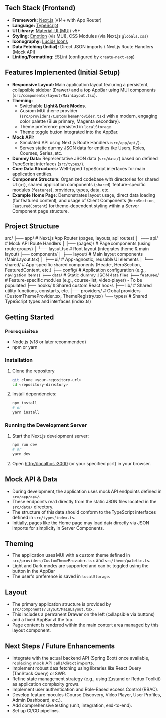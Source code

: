 ## Tech Stack (Frontend)

* **Framework:** [Next.js](https://nextjs.org/) (v14+ with App Router)
* **Language:** [TypeScript](https://www.typescriptlang.org/)
* **UI Library:** [Material-UI (MUI)](https://mui.com/) v5+
* **Styling:** [Emotion](https://emotion.sh/) (via MUI), CSS Modules (via Next.js `globals.css`)
* **Iconography:** [Lucide Icons](https://lucide.dev/)
* **Data Fetching (Initial):** Direct JSON imports / Next.js Route Handlers (Mock API)
* **Linting/Formatting:** ESLint (configured by `create-next-app`)

## Features Implemented (Initial Setup)

* **Responsive Layout:** Main application layout featuring a persistent, collapsible sidebar (Drawer) and a top AppBar using MUI components (`src/components/layout/MainLayout.tsx`).
* **Theming:**
    * Switchable **Light & Dark Modes**.
    * Custom MUI theme provider (`src/providers/CustomThemeProvider.tsx`) with a modern, engaging color palette (Blue primary, Magenta secondary).
    * Theme preference persisted in `localStorage`.
    * Theme toggle button integrated into the AppBar.
* **Mock API:**
    * Simulated API using Next.js Route Handlers (`src/app/api/`).
    * Serves static dummy JSON data for entities like Users, Roles, Courses, Series, etc.
* **Dummy Data:** Representative JSON data (`src/data/`) based on defined TypeScript interfaces (`src/types/`).
* **Core Data Structures:** Well-typed TypeScript interfaces for main application entities.
* **Component Structure:** Organized codebase with directories for shared UI (`ui`), shared application components (`shared`), feature-specific modules (`features`), providers, types, data, etc.
* **Example Home Page:** Demonstrates layout usage, direct data loading (for featured content), and usage of Client Components (`HeroSection`, `FeaturedContent`) for theme-dependent styling within a Server Component page structure.

## Project Structure
src/
├── app/              # Next.js App Router (pages, layouts, api routes)
│   ├── api/          # Mock API Route Handlers
│   ├── (pages)/      # Page components (using route groups)
│   └── layout.tsx    # Root layout (integrates theme & main layout)
├── components/
│   ├── layout/       # Main layout components (MainLayout.tsx)
│   ├── ui/           # App-agnostic, reusable UI elements
│   └── shared/       # App-specific shared components (Header, HeroSection, FeaturedContent, etc.)
├── config/           # Application configuration (e.g., navigation items)
├── data/             # Static dummy JSON data files
├── features/         # Feature-specific modules (e.g., course-list, video-player) - To be populated
├── hooks/            # Shared custom React hooks
├── lib/              # Shared utility functions, constants, etc.
├── providers/        # Global providers (CustomThemeProvider.tsx, ThemeRegistry.tsx)
└── types/            # Shared TypeScript types and interfaces (index.ts)
## Getting Started

### Prerequisites

* Node.js (v18 or later recommended)
* npm or yarn

### Installation

1.  Clone the repository:
    ```bash
    git clone <your-repository-url>
    cd <repository-directory>
    ```
2.  Install dependencies:
    ```bash
    npm install
    # or
    yarn install
    ```

### Running the Development Server

1.  Start the Next.js development server:
    ```bash
    npm run dev
    # or
    yarn dev
    ```
2.  Open [http://localhost:3000](http://localhost:3000) (or your specified port) in your browser.

## Mock API & Data

* During development, the application uses mock API endpoints defined in `src/app/api/`.
* These endpoints read directly from the static JSON files located in the `src/data/` directory.
* The structure of this data should conform to the TypeScript interfaces defined in `src/types/index.ts`.
* Initially, pages like the Home page may load data directly via JSON imports for simplicity in Server Components.

## Theming

* The application uses MUI with a custom theme defined in `src/providers/CustomThemeProvider.tsx` and `src/theme/palette.ts`.
* Light and Dark modes are supported and can be toggled using the button in the AppBar.
* The user's preference is saved in `localStorage`.

## Layout

* The primary application structure is provided by `src/components/layout/MainLayout.tsx`.
* This includes a permanent Drawer on the left (collapsible via buttons) and a fixed AppBar at the top.
* Page content is rendered within the main content area managed by this layout component.

## Next Steps / Future Enhancements

* Integrate with the actual backend API (Spring Boot) once available, replacing mock API calls/direct imports.
* Implement robust data fetching using libraries like React Query (TanStack Query) or SWR.
* Refine state management strategy (e.g., using Zustand or Redux Toolkit) as application complexity grows.
* Implement user authentication and Role-Based Access Control (RBAC).
* Develop feature modules (Course Discovery, Video Player, User Profiles, Admin Dashboard, etc.).
* Add comprehensive testing (unit, integration, end-to-end).
* Set up CI/CD pipelines.

